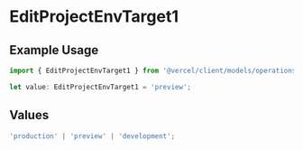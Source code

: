# EditProjectEnvTarget1

## Example Usage

```typescript
import { EditProjectEnvTarget1 } from '@vercel/client/models/operations';

let value: EditProjectEnvTarget1 = 'preview';
```

## Values

```typescript
'production' | 'preview' | 'development';
```
